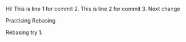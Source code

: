 Hi!
This is line 1 for commit 2.
This is line 2 for commit 3.
Next change



Practising Rebasing

Rebasing try 1.


